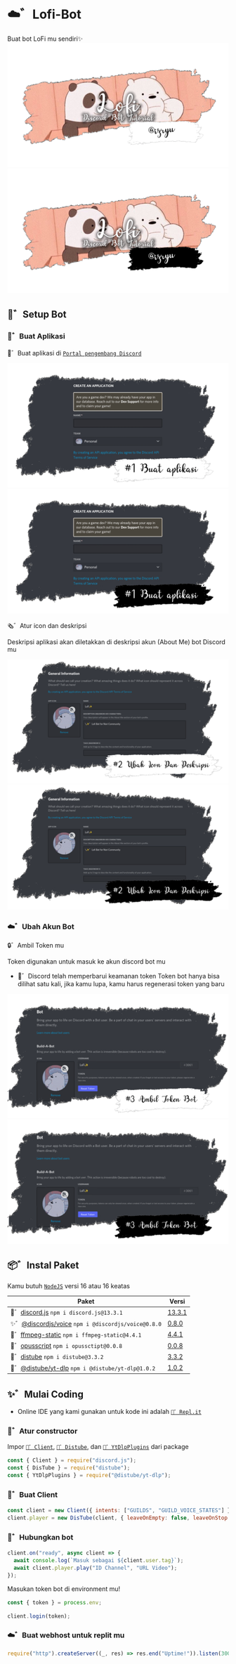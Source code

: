 # ☁️゛Lofi-Bot
Buat bot LoFi mu sendiri✨
![Lofi](./assets/lofi_black.png#gh-dark-mode-only)
![Lofi](./assets/lofi_white.png#gh-light-mode-only)

## 🍉゛Setup Bot
### 🥥゛Buat Aplikasi

🌿゛Buat aplikasi di [`Portal pengembang Discord`](https://discord.com/developers/applications)

![Application](./assets/aplikasi_dark.png#gh-dark-mode-only)
![Application](./assets/aplikasi_light.png#gh-light-mode-only)

🗞️゛Atur icon dan deskripsi

Deskripsi aplikasi akan diletakkan di deskripsi akun (About Me) bot Discord mu

![Setting](./assets/setting_dark.png#gh-dark-mode-only)
![Setting](./assets/setting_light.png#gh-light-mode-only)

### ☁️゛Ubah Akun Bot
🔒゛Ambil Token mu

Token digunakan untuk masuk ke akun discord bot mu
- 📣゛Discord telah memperbarui keamanan token
Token bot hanya bisa dilihat satu kali, jika kamu lupa, kamu harus regenerasi token yang baru

![Token](./assets/token_dark.png#gh-dark-mode-only)
![Token](./assets/token_light.png#gh-light-mode-only)

## 📦゛Instal Paket
Kamu butuh [`NodeJS`](https://nodejs.org) versi 16 atau 16 keatas

| Paket | Versi |
| - | - |
| 🥥゛[discord.js](https://www.npmjs.com/package/discord.js) `npm i discord.js@13.3.1` | [13.3.1](https://www.npmjs.com/package/discord.js/v/13.3.1) |
| ✨゛[@discordjs/voice](https://www.npmjs.com/package/@discordjs/voice) `npm i @discordjs/voice@0.8.0` | [0.8.0](https://www.npmjs.com/package/@discordjs/voice/v/0.8.0)|
| 🍃゛[ffmpeg-static](https://www.npmjs.com/package/ffmpeg-static) `npm i ffmpeg-static@4.4.1` | [4.4.1](https://www.npmjs.com/package/ffmpeg-static/v/4.4.1) |
| 🌸゛[opusscript](https://www.npmjs.com/package/opusscript) `npm i opussctipt@0.0.8` | [0.0.8](https://www.npmjs.com/package/opusscript/v/0.0.8) |
| 🌙゛[distube](https://www.npmjs.com/package/distube) `npm i distube@3.3.2` | [3.3.2](https://www.npmjs.com/package/distube/v/3.3.2) |
| 🌴゛[@distube/yt-dlp](https://www.npmjs.com/package/@distube/yt-dlp) `npm i @distube/yt-dlp@1.0.2` | [1.0.2](https://npmjs.com/package/@distube/yt-dlp/v/1.0.2) |

## ✨゛Mulai Coding

- Online IDE yang kami gunakan untuk kode ini adalah [`🍫゛Repl.it`](https://replit.com)

### 🍃゛Atur constructor
Impor [`🥥゛Client`](https://github.com/discordjs/discord.js/blob/main/packages/discord.js/src/client/Client.js), [`🌙゛Distube`](https://github.com/skick1234/DisTube/blob/main/src/DisTube.ts), dan [`🌴゛YtDlpPlugins`](https://github.com/distubejs/yt-dlp/blob/main/src/index.ts) dari package
```js
const { Client } = require("discord.js");
const { DisTube } = require("distube");
const { YtDlpPlugins } = require("@distube/yt-dlp");
```
### 🌸゛Buat Client
```js
const client = new Client({ intents: ["GUILDS", "GUILD_VOICE_STATES"] });
client.player = new DisTube(client, { leaveOnEmpty: false, leaveOnStop: false, youtubeDL: false, plugins: [new YtDlpPlugin()] });
```
### 🌙゛Hubungkan bot
```js
client.on("ready", async client => {
  await console.log(`Masuk sebagai ${client.user.tag}`);
  await client.player.play("ID Channel", "URL Video");
});
```
Masukan token bot di environment mu!
```js
const { token } = process.env;
```
```js
client.login(token);
```

### ☁️゛Buat webhost untuk replit mu
```js
require("http").createServer((_, res) => res.end("Uptime!")).listen(3000)
```
